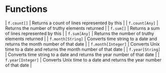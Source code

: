# Functions

| `f.count[]` | Returns a count of lines represented by this |
| `f.count[Any]` | Returns the number of truthy elements returned |
| `f.sum[]` | Returns a sum of lines represented by this |
| `f.sum[Any]` | Returns the number of truthy elements returned |
| `f.month[String]` | Converts time string to a date and returns the month number of that date |
| `f.month[Integer]` | Converts Unix time to a date and returns the month number of that date |
| `f.year[String]` | Converts time string to a date and returns the year number of that date |
| `f.year[Integer]` | Converts Unix time to a date and returns the year number of that date |
